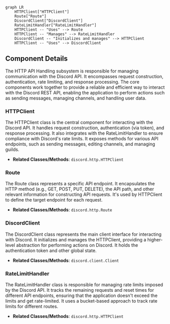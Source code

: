 ```mermaid
graph LR
    HTTPClient["HTTPClient"]
    Route["Route"]
    DiscordClient["DiscordClient"]
    RateLimitHandler["RateLimitHandler"]
    HTTPClient -- "Uses" --> Route
    HTTPClient -- "Manages" --> RateLimitHandler
    DiscordClient -- "Initializes and manages" --> HTTPClient
    HTTPClient -- "Uses" --> DiscordClient
```

## Component Details

The HTTP API Handling subsystem is responsible for managing communication with the Discord API. It encompasses request construction, authentication, rate limiting, and response processing. The core components work together to provide a reliable and efficient way to interact with the Discord REST API, enabling the application to perform actions such as sending messages, managing channels, and handling user data.

### HTTPClient
The HTTPClient class is the central component for interacting with the Discord API. It handles request construction, authentication (via token), and response processing. It also integrates with the RateLimitHandler to ensure compliance with Discord's rate limits. It exposes methods for various API endpoints, such as sending messages, editing channels, and managing guilds.
- **Related Classes/Methods**: `discord.http.HTTPClient`

### Route
The Route class represents a specific API endpoint. It encapsulates the HTTP method (e.g., GET, POST, PUT, DELETE), the API path, and other relevant information for constructing API requests. It's used by HTTPClient to define the target endpoint for each request.
- **Related Classes/Methods**: `discord.http.Route`

### DiscordClient
The DiscordClient class represents the main client interface for interacting with Discord. It initializes and manages the HTTPClient, providing a higher-level abstraction for performing actions on Discord. It holds the authentication token and other global state.
- **Related Classes/Methods**: `discord.client.Client`

### RateLimitHandler
The RateLimitHandler class is responsible for managing rate limits imposed by the Discord API. It tracks the remaining requests and reset times for different API endpoints, ensuring that the application doesn't exceed the limits and get rate-limited. It uses a bucket-based approach to track rate limits for different routes.
- **Related Classes/Methods**: `discord.http.HTTPClient`
